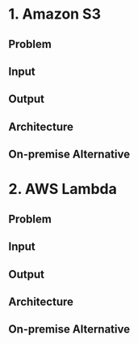 # 1. Amazon S3
## Problem
## Input
## Output
## Architecture 
## On-premise Alternative

# 2. AWS Lambda
## Problem
## Input
## Output
## Architecture 
## On-premise Alternative
